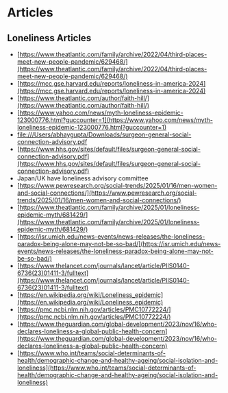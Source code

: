 # Articles

## Loneliness Articles

- [https://www.theatlantic.com/family/archive/2022/04/third-places-meet-new-people-pandemic/629468/](https://www.theatlantic.com/family/archive/2022/04/third-places-meet-new-people-pandemic/629468/)
- [https://mcc.gse.harvard.edu/reports/loneliness-in-america-2024](https://mcc.gse.harvard.edu/reports/loneliness-in-america-2024)
- [https://www.theatlantic.com/author/faith-hill/](https://www.theatlantic.com/author/faith-hill/)
- [https://www.yahoo.com/news/myth-loneliness-epidemic-123000776.html?guccounter=1](https://www.yahoo.com/news/myth-loneliness-epidemic-123000776.html?guccounter=1)
- [file:///Users/abhaygupta/Downloads/surgeon-general-social-connection-advisory.pdf](file:///Users/abhaygupta/Downloads/surgeon-general-social-connection-advisory.pdf)
- [https://www.hhs.gov/sites/default/files/surgeon-general-social-connection-advisory.pdf](https://www.hhs.gov/sites/default/files/surgeon-general-social-connection-advisory.pdf)
- Japan/UK have loneliness advisory committee
- [https://www.pewresearch.org/social-trends/2025/01/16/men-women-and-social-connections/](https://www.pewresearch.org/social-trends/2025/01/16/men-women-and-social-connections/)
- [https://www.theatlantic.com/family/archive/2025/01/loneliness-epidemic-myth/681429/](https://www.theatlantic.com/family/archive/2025/01/loneliness-epidemic-myth/681429/)
- [https://isr.umich.edu/news-events/news-releases/the-loneliness-paradox-being-alone-may-not-be-so-bad/](https://isr.umich.edu/news-events/news-releases/the-loneliness-paradox-being-alone-may-not-be-so-bad/)
- [https://www.thelancet.com/journals/lancet/article/PIIS0140-6736(23)01411-3/fulltext](https://www.thelancet.com/journals/lancet/article/PIIS0140-6736(23)01411-3/fulltext)
- [https://en.wikipedia.org/wiki/Loneliness_epidemic](https://en.wikipedia.org/wiki/Loneliness_epidemic)
- [https://pmc.ncbi.nlm.nih.gov/articles/PMC10772224/](https://pmc.ncbi.nlm.nih.gov/articles/PMC10772224/)
- [https://www.theguardian.com/global-development/2023/nov/16/who-declares-loneliness-a-global-public-health-concern](https://www.theguardian.com/global-development/2023/nov/16/who-declares-loneliness-a-global-public-health-concern)
- [https://www.who.int/teams/social-determinants-of-health/demographic-change-and-healthy-ageing/social-isolation-and-loneliness](https://www.who.int/teams/social-determinants-of-health/demographic-change-and-healthy-ageing/social-isolation-and-loneliness)
